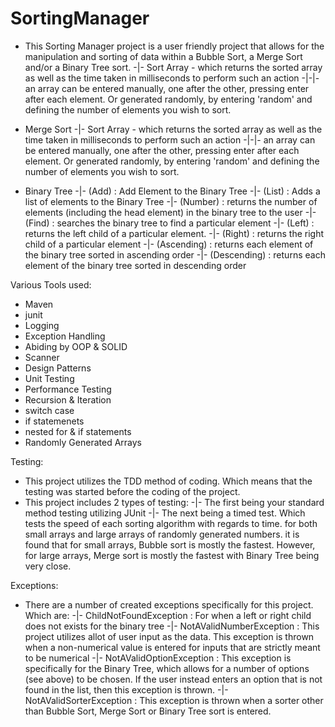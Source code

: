 # SortingManager
- This Sorting Manager project is a user friendly project that allows for the manipulation and sorting of data within a Bubble Sort, a Merge Sort and/or a Binary Tree sort. 
-|- Sort Array - which returns the sorted array as well as the time taken in milliseconds to perform such an action
-|-|- an array can be entered manually, one after the other, pressing enter after each element. Or generated randomly, by entering 'random' and defining the number of elements you wish to sort.

- Merge Sort
-|- Sort Array - which returns the sorted array as well as the time taken in milliseconds to perform such an action
-|-|- an array can be entered manually, one after the other, pressing enter after each element. Or generated randomly, by entering 'random' and defining the number of elements you wish to sort.

- Binary Tree
-|- (Add) : Add Element to the Binary Tree
-|- (List) : Adds a list of elements to the Binary Tree
-|- (Number) : returns the number of elements (including the head element) in the binary tree to the user
-|- (Find) : searches the binary tree to find a particular element
-|- (Left) : returns the left child of a particular element.
-|- (Right) : returns the right child of a particular element
-|- (Ascending) : returns each element of the binary tree sorted in ascending order
-|- (Descending) : returns each element of the binary tree sorted in descending order


Various Tools used:
- Maven 
- junit
- Logging
- Exception Handling
- Abiding by OOP & SOLID
- Scanner
- Design Patterns
- Unit Testing 
- Performance Testing
- Recursion & Iteration
- switch case
- if statemenets
- nested for & if statements
- Randomly Generated Arrays


Testing:
- This project utilizes the TDD method of coding. Which means that the testing was started before the coding of the project.
- This project includes 2 types of testing:
-|- The first being your standard method testing utilizing JUnit
-|- The next being a timed test. Which tests the speed of each sorting algorithm with regards to time. for both small arrays and large arrays of randomly generated numbers. it is found that for small arrays, Bubble sort is mostly the fastest. However, for large arrays, Merge sort is mostly the fastest with Binary Tree being very close. 

Exceptions:
- There are a number of created exceptions specifically for this project. Which are:
-|- ChildNotFoundException : For when a left or right child does not exists for the binary tree
-|- NotAValidNumberException : This project utilizes allot of user input as the data. This exception is thrown when a non-numerical value is entered for inputs that are strictly meant to be numerical
-|- NotAValidOptionException : This exception is specifically for the Binary Tree, which allows for a number of options (see above) to be chosen. If the user instead enters an option that is not found in the list, then this exception is thrown.
-|- NotAValidSorterException : This exception is thrown when a sorter other than Bubble Sort, Merge Sort or Binary Tree sort is entered. 

